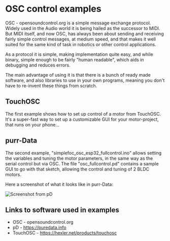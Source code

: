 
# OSC control examples

OSC - opensoundcontrol.org is a simple message exchange protocol. Widely used in the Audio world it is being hailed as the successor to MIDI. But MIDI itself, and now OSC, has always been about sending and receiving fairly simple control messages, at medium speed, and that makes it well suited for the same kind of task in robotics or other control applications.

As a protocol it is simple, making implementation quite easy, and while binary, simple enough to be fairly "human readable", which aids in debugging and reduces errors.

The main advantage of using it is that there is a bunch of ready made software, and also libraries to use in your own programs, meaning you don't have to re-invent these things from scratch.

## TouchOSC

The first example shows how to set up control of a motor from TouchOSC. It's a super-fast way to set up a customizable GUI for your motor-project, that runs on your phone...

## purr-Data

The second example, "simplefoc\_osc\_esp32\_fullcontrol.ino" allows setting the variables and tuning the motor parameters, in the same way as the serial control but via OSC. The file "osc\_fullcontrol.pd" contains a sample GUI to go with that sketch, allowing the control and tuning of 2 BLDC motors.

Here a screenshot of what it looks like in purr-Data:

![Screenshot from pD](osc_fullcontrol_screenshot.png?raw=true "pD controlling 2 BLDC motors")

## Links to software used in examples

- OSC - opensoundcontrol.org
- pD - <https://puredata.info>
- TouchOSC - <https://hexler.net/products/touchosc>
